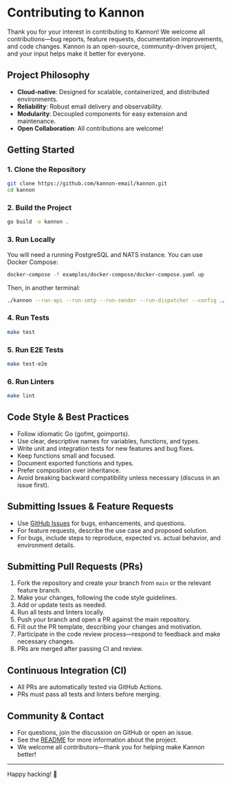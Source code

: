 # Contributing to Kannon

Thank you for your interest in contributing to Kannon! We welcome all contributions—bug reports, feature requests, documentation improvements, and code changes. Kannon is an open-source, community-driven project, and your input helps make it better for everyone.

## Project Philosophy

- **Cloud-native**: Designed for scalable, containerized, and distributed environments.
- **Reliability**: Robust email delivery and observability.
- **Modularity**: Decoupled components for easy extension and maintenance.
- **Open Collaboration**: All contributions are welcome!

## Getting Started

### 1. Clone the Repository

```sh
git clone https://github.com/kannon-email/kannon.git
cd kannon
```

### 2. Build the Project

```sh
go build -o kannon .
```

### 3. Run Locally

You will need a running PostgreSQL and NATS instance. You can use Docker Compose:

```sh
docker-compose -f examples/docker-compose/docker-compose.yaml up
```

Then, in another terminal:

```sh
./kannon --run-api --run-smtp --run-sender --run-dispatcher --config ./examples/docker-compose/kannon.yaml
```

### 4. Run Tests

```sh
make test
```

### 5. Run E2E Tests

```sh
make test-e2e
```

### 6. Run Linters

```sh
make lint
```

## Code Style & Best Practices

- Follow idiomatic Go (gofmt, goimports).
- Use clear, descriptive names for variables, functions, and types.
- Write unit and integration tests for new features and bug fixes.
- Keep functions small and focused.
- Document exported functions and types.
- Prefer composition over inheritance.
- Avoid breaking backward compatibility unless necessary (discuss in an issue first).

## Submitting Issues & Feature Requests

- Use [GitHub Issues](https://github.com/kannon-email/kannon/issues) for bugs, enhancements, and questions.
- For feature requests, describe the use case and proposed solution.
- For bugs, include steps to reproduce, expected vs. actual behavior, and environment details.

## Submitting Pull Requests (PRs)

1. Fork the repository and create your branch from `main` or the relevant feature branch.
2. Make your changes, following the code style guidelines.
3. Add or update tests as needed.
4. Run all tests and linters locally.
5. Push your branch and open a PR against the main repository.
6. Fill out the PR template, describing your changes and motivation.
7. Participate in the code review process—respond to feedback and make necessary changes.
8. PRs are merged after passing CI and review.

## Continuous Integration (CI)

- All PRs are automatically tested via GitHub Actions.
- PRs must pass all tests and linters before merging.

## Community & Contact

- For questions, join the discussion on GitHub or open an issue.
- See the [README](./README.md) for more information about the project.
- We welcome all contributors—thank you for helping make Kannon better!

---

Happy hacking! 🚀
